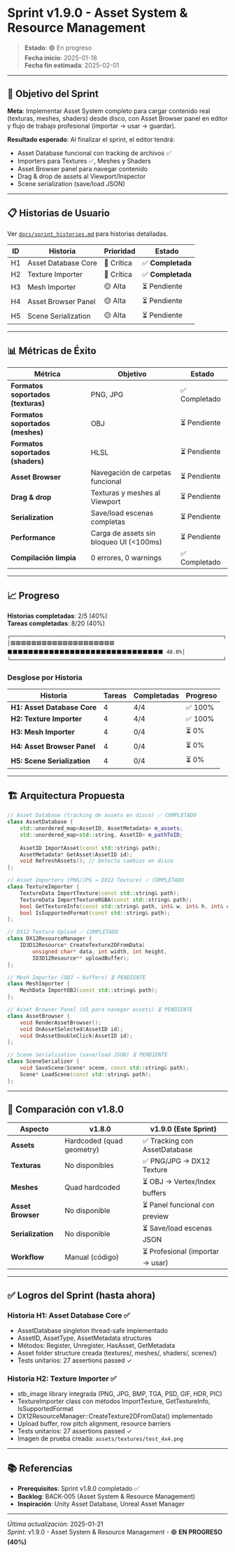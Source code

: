 ﻿# Sprint v1.9.0 - Asset System & Resource Management

> **Estado**: 🟢 En progreso  
> **Fecha inicio**: 2025-01-18  
> **Fecha fin estimada**: 2025-02-01

---

## 🎯 Objetivo del Sprint

**Meta**: Implementar Asset System completo para cargar contenido real (texturas, meshes, shaders) desde disco, con Asset Browser panel en editor y flujo de trabajo profesional (importar → usar → guardar).

**Resultado esperado**: Al finalizar el sprint, el editor tendrá:
- Asset Database funcional con tracking de archivos ✅
- Importers para Textures ✅, Meshes y Shaders
- Asset Browser panel para navegar contenido
- Drag & drop de assets al Viewport/Inspector
- Scene serialization (save/load JSON)

---

## 📋 Historias de Usuario

Ver [`docs/sprint_histories.md`](sprint_histories.md) para historias detalladas.

| ID | Historia | Prioridad | Estado |
|----|----------|-----------|--------|
| H1 | Asset Database Core | 🔴 Crítica | ✅ **Completada** |
| H2 | Texture Importer | 🔴 Crítica | ✅ **Completada** |
| H3 | Mesh Importer | 🟡 Alta | ⏳ Pendiente |
| H4 | Asset Browser Panel | 🟡 Alta | ⏳ Pendiente |
| H5 | Scene Serialization | 🟡 Alta | ⏳ Pendiente |

---

## 📊 Métricas de Éxito

| Métrica | Objetivo | Estado |
|---------|----------|--------|
| **Formatos soportados (texturas)** | PNG, JPG | ✅ Completado |
| **Formatos soportados (meshes)** | OBJ | ⏳ Pendiente |
| **Formatos soportados (shaders)** | HLSL | ⏳ Pendiente |
| **Asset Browser** | Navegación de carpetas funcional | ⏳ Pendiente |
| **Drag & drop** | Texturas y meshes al Viewport | ⏳ Pendiente |
| **Serialization** | Save/load escenas completas | ⏳ Pendiente |
| **Performance** | Carga de assets sin bloqueo UI (<100ms) | ⏳ Pendiente |
| **Compilación limpia** | 0 errores, 0 warnings | ✅ Completado |

---

## 📈 Progreso

**Historias completadas**: 2/5 (40%)  
**Tareas completadas**: 8/20 (40%)

```
┌────────────────────────────────────────────────────────────────────┐
│🟩🟩🟩🟩🟩🟩🟩🟩🟩🟩🟩🟩🟩🟩🟩🟩🟩🟩🟩🟩⬛⬛⬛⬛⬛⬛⬛⬛⬛⬛⬛⬛⬛⬛⬛⬛⬛⬛⬛⬛⬛⬛⬛⬛⬛⬛⬛⬛⬛⬛ 40.0%│
└────────────────────────────────────────────────────────────────────┘
```

### Desglose por Historia

| Historia | Tareas | Completadas | Progreso |
|----------|--------|-------------|----------|
| **H1: Asset Database Core** | 4 | 4/4 | ✅ 100% |
| **H2: Texture Importer** | 4 | 4/4 | ✅ 100% |
| **H3: Mesh Importer** | 4 | 0/4 | ⏳ 0% |
| **H4: Asset Browser Panel** | 4 | 0/4 | ⏳ 0% |
| **H5: Scene Serialization** | 4 | 0/4 | ⏳ 0% |

---

## 🏗️ Arquitectura Propuesta

```cpp
// Asset Database (tracking de assets en disco) ✅ COMPLETADO
class AssetDatabase {
    std::unordered_map<AssetID, AssetMetadata> m_assets;
    std::unordered_map<std::string, AssetID> m_pathToID;
    
    AssetID ImportAsset(const std::string& path);
    AssetMetadata* GetAsset(AssetID id);
    void RefreshAssets(); // Detecta cambios en disco
};

// Asset Importers (PNG/JPG → DX12 Texture) ✅ COMPLETADO
class TextureImporter {
    TextureData ImportTexture(const std::string& path);
    TextureData ImportTextureRGBA(const std::string& path);
    bool GetTextureInfo(const std::string& path, int& w, int& h, int& ch);
    bool IsSupportedFormat(const std::string& path);
};

// DX12 Texture Upload ✅ COMPLETADO
class DX12ResourceManager {
    ID3D12Resource* CreateTexture2DFromData(
        unsigned char* data, int width, int height,
        ID3D12Resource** uploadBuffer);
};

// Mesh Importer (OBJ → buffers) ⏳ PENDIENTE
class MeshImporter {
    MeshData ImportOBJ(const std::string& path);
};

// Asset Browser Panel (UI para navegar assets) ⏳ PENDIENTE
class AssetBrowser {
    void RenderAssetBrowser();
    void OnAssetSelected(AssetID id);
    void OnAssetDoubleClick(AssetID id);
};

// Scene Serialization (save/load JSON) ⏳ PENDIENTE
class SceneSerializer {
    void SaveScene(Scene* scene, const std::string& path);
    Scene* LoadScene(const std::string& path);
};
```

---

## 🎯 Comparación con v1.8.0

| Aspecto | v1.8.0 | v1.9.0 (Este Sprint) |
|---------|--------|----------------------|
| **Assets** | Hardcoded (quad geometry) | ✅ Tracking con AssetDatabase |
| **Texturas** | No disponibles | ✅ PNG/JPG → DX12 Texture |
| **Meshes** | Quad hardcoded | ⏳ OBJ → Vertex/Index buffers |
| **Asset Browser** | No disponible | ⏳ Panel funcional con preview |
| **Serialization** | No disponible | ⏳ Save/load escenas JSON |
| **Workflow** | Manual (código) | ⏳ Profesional (importar → usar) |

---

## ✅ Logros del Sprint (hasta ahora)

### Historia H1: Asset Database Core ✅
- AssetDatabase singleton thread-safe implementado
- AssetID, AssetType, AssetMetadata structures
- Métodos: Register, Unregister, HasAsset, GetMetadata
- Asset folder structure creada (textures/, meshes/, shaders/, scenes/)
- Tests unitarios: 27 assertions passed ✓

### Historia H2: Texture Importer ✅
- stb_image library integrada (PNG, JPG, BMP, TGA, PSD, GIF, HDR, PIC)
- TextureImporter class con métodos ImportTexture, GetTextureInfo, IsSupportedFormat
- DX12ResourceManager::CreateTexture2DFromData() implementado
- Upload buffer, row pitch alignment, resource barriers
- Tests unitarios: 27 assertions passed ✓
- Imagen de prueba creada: `assets/textures/test_4x4.png`

---

## 📚 Referencias

- **Prerequisitos**: Sprint v1.8.0 completado ✅
- **Backlog**: BACK-005 (Asset System & Resource Management)
- **Inspiración**: Unity Asset Database, Unreal Asset Manager

---

*Última actualización*: 2025-01-21  
*Sprint*: v1.9.0 - Asset System & Resource Management - 🟢 **EN PROGRESO (40%)**
